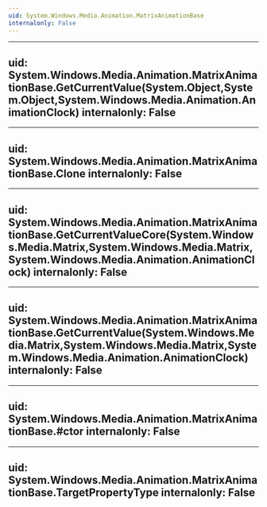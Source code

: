 ```yaml
---
uid: System.Windows.Media.Animation.MatrixAnimationBase
internalonly: False
---
```


---
uid: System.Windows.Media.Animation.MatrixAnimationBase.GetCurrentValue(System.Object,System.Object,System.Windows.Media.Animation.AnimationClock)
internalonly: False
---

---
uid: System.Windows.Media.Animation.MatrixAnimationBase.Clone
internalonly: False
---

---
uid: System.Windows.Media.Animation.MatrixAnimationBase.GetCurrentValueCore(System.Windows.Media.Matrix,System.Windows.Media.Matrix,System.Windows.Media.Animation.AnimationClock)
internalonly: False
---

---
uid: System.Windows.Media.Animation.MatrixAnimationBase.GetCurrentValue(System.Windows.Media.Matrix,System.Windows.Media.Matrix,System.Windows.Media.Animation.AnimationClock)
internalonly: False
---

---
uid: System.Windows.Media.Animation.MatrixAnimationBase.#ctor
internalonly: False
---

---
uid: System.Windows.Media.Animation.MatrixAnimationBase.TargetPropertyType
internalonly: False
---
